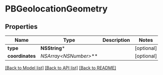 # PBGeolocationGeometry

## Properties
Name | Type | Description | Notes
------------ | ------------- | ------------- | -------------
**type** | **NSString*** |  | [optional] 
**coordinates** | **NSArray&lt;NSNumber*&gt;*** |  | [optional] 

[[Back to Model list]](../README.md#documentation-for-models) [[Back to API list]](../README.md#documentation-for-api-endpoints) [[Back to README]](../README.md)



